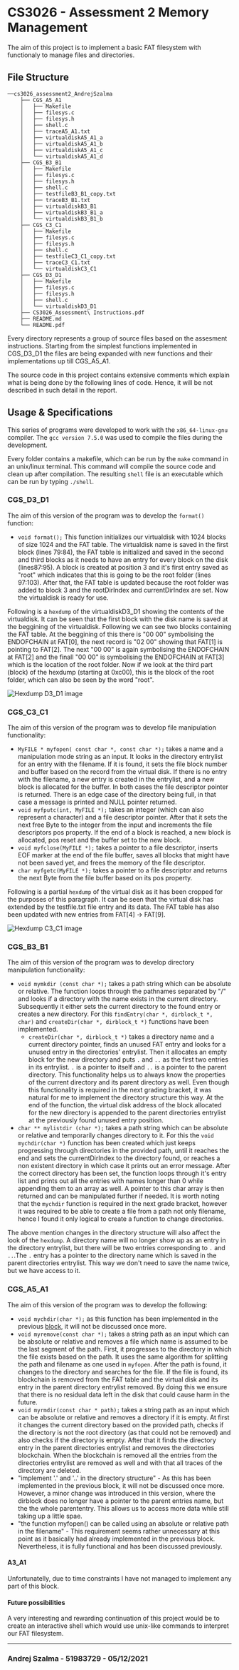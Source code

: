 # CS3026 - Assessment 2 Memory Management
The aim of this project is to implement a basic FAT filesystem with functionaly to manage files and directories.
## File Structure
```{bash}
──cs3026_assessment2_AndrejSzalma
	├── CGS_A5_A1
	│	├── Makefile
	│	├── filesys.c
	│	├── filesys.h
	│	├── shell.c
	│	├── traceA5_A1.txt
	│	├── virtualdiskA5_A1_a
	│	├── virtualdiskA5_A1_b
	│	├── virtualdiskA5_A1_c
	│	└── virtualdiskA5_A1_d
	├── CGS_B3_B1
	│	├── Makefile
	│	├── filesys.c
	│	├── filesys.h
	│	├── shell.c
	│	├── testfileB3_B1_copy.txt
	│	├── traceB3_B1.txt
	│	├── virtualdiskB3_B1
	│	├── virtualdiskB3_B1_a
	│	└── virtualdiskB3_B1_b
	├── CGS_C3_C1
	│	├── Makefile
	│	├── filesys.c
	│	├── filesys.h
	│	├── shell.c
	│	├── testfileC3_C1_copy.txt
	│	├── traceC3_C1.txt
	│	└── virtualdiskC3_C1
	├── CGS_D3_D1
	│	├── Makefile
	│	├── filesys.c
	│	├── filesys.h
	│	├── shell.c
	│	└── virtualdiskD3_D1
	├── CS3026_Assessment\ Instructions.pdf
	├── README.md
	└── README.pdf
```

Every directory represents a group of source files based on the assesment instructions. Starting from the simplest functions implemented in CGS_D3_D1 the files are being expanded with new functions and their implementations up till CGS_A5_A1.

The source code in this project contains extensive comments which explain what is being done by the following lines of code. Hence, it will be not described in such detail in the report.

## Usage & Specifications
This series of programs were developed to work with the `x86_64-linux-gnu` compiler. The `gcc version 7.5.0` was used to compile the files during the development.

Every folder contains a makefile, which can be run by the `make` command in an unix/linux terminal. This command will compile the source code and clean up after compilation. The resulting `shell` file is an executable which can be run by typing `./shell`.

### CGS_D3_D1
The aim of this version of the program was to develop the `format()` function:
- `void format();` This function initializes our virtualdisk with 1024 blocks of size 1024 and the FAT table. The virtualdisk name is saved in the first block (lines 79:84), the FAT table is initialized and saved in the second and third blocks as it needs to have an entry for every block on the disk (lines87:95). A block is created at position 3 and it's first entry saved as "root" which indicates that this is going to be the root folder (lines 97:103). After that, the FAT table is updated because the root folder was added to block 3 and the rootDirIndex and currentDirIndex are set. Now the virtualdisk is ready for use.

Following is a `hexdump` of the virtualdiskD3_D1 showing the contents of the virtualdisk. It can be seen that the first block with the disk name is saved at the beggining of the virtualdisk. Following we can see two blocks containing the FAT table. At the beggining of this there is "00 00" symbolising the ENDOFCHAIN at FAT[0], the next record is "02 00" showing that FAT[1] is pointing to FAT[2]. The next "00 00" is again symbolising the ENDOFCHAIN at FAT[2] and the finall "00 00" is symbolising the ENDOFCHAIN at FAT[3] which is the location of the root folder.
Now if we look at the third part (block) of the hexdump (starting at 0xc00), this is the block of the root folder, which can also be seen by the word "root".

![Hexdump D3_D1 image](https://i.postimg.cc/449K3BFR/hexdump-D3-D1.png "Hexdump of virtualdiskD3_D1")


### CGS_C3_C1
The aim of this version of the program was to develop file manipulation functionality:
- `MyFILE * myfopen( const char *, const char *);` takes a name and a manipulation mode string as an input. It looks in the directory entrylist for an entry with the filename. If it is found, it sets the file block number and buffer based on the record from the virtual disk. If there is no entry with the filename, a new entry is created in the entrylist, and a new block is allocated for the buffer. In both cases the file descriptor pointer is returned. There is an edge case of the directory being full, in that case a message is printed and NULL pointer returned.
- `void myfputc(int, MyFILE *);` takes an integer (which can also represent a character) and a file descriptor pointer. After that it sets the next free Byte to the integer from the input and increments the file descriptors pos property. If the end of a block is reached, a new block is allocated, pos reset and the buffer set to the new block.
- `void myfclose(MyFILE *);` takes a pointer to a file descriptor, inserts EOF marker at the end of the file buffer, saves all blocks that might have not been saved yet, and frees the memory of the file descriptor.
- `char myfgetc(MyFILE *);` takes a pointer to a file descriptor and returns the next Byte from the file buffer based on its pos property.

Following is a partial `hexdump` of the virtual disk as it has been cropped for the purposes of this paragraph. It can be seen that the virtual disk has extended by the testfile.txt file entry and its data. The FAT table has also been updated with new entries from FAT[4] -> FAT[9].

![Hexdump C3_C1 image](https://i.postimg.cc/nhz3W3Jg/hexdump-C3-C1.png "Hexdump of virtualdiskC3_C1")

### CGS_B3_B1
The aim of this version of the program was to develop directory manipulation functionality:
- `void mymkdir (const char *);` takes a path string which can be absolute or relative. The function loops through the pathnames separated by "/" and looks if a directory with the name exists in the current directory. Subsequently it either sets the current directory to the found entry or creates a new directory. For this `findEntry(char *, dirblock_t *, char)` and `createDir(char *, dirblock_t *)` functions have been implemented.
  - `createDir(char *, dirblock_t *)` takes a directory name and a current directory pointer, finds an unused FAT entry and looks for a unused entry in the directories' entrylist. Then it allocates an empty block for the new directory and puts `.` and `..` as the first two entries in its entrylist. `.` is a pointer to itself and `..` is a pointer to the parent directory. This functionality helps us to always know the properties of the current directory and its parent directory as well. Even though this functionality is required in the next grading bracket, it was natural for me to implement the directory structure this way. At the end of the function, the virtual disk address of the block allocated for the new directory is appended to the parent directories entrylist at the previously found unused entry position.
- `char ** mylistdir (char *);` takes a path string which can be absolute or relative and temporarily changes directory to it. For this the <a name="mychdir"></a>`void mychdir(char *)` function has been created which just keeps progressing through directories in the provided path, until it reaches the end and sets the currentDirIndex to the directory found, or reaches a non existent directory in which case it prints out an error message. After the correct directory has been set, the function loops through it's entry list and prints out all the entries with names longer than 0 while appending them to an array as well. A pointer to this char array is then returned and can be manipulated further if needed. It is worth noting that the `mychdir` function is required in the next grade bracket, however it was required to be able to create a file from a path not only filename, hence I found it only logical to create a function to change directories.

The above mention changes in the directory structure will also affect the look of the `hexdump`. A directory name will no longer show up as an entry in the directory entrylist, but there will be two entries corresponding to `.` and `..`.The `.` entry has a pointer to the directory name which is saved in the parent directories entrylist. This way we don't need to save the name twice, but we have access to it.

### CGS_A5_A1
The aim of this version of the program was to develop the following:
- `void mychdir(char *);` as this function has been implemented in the previous [block](#mychdir), it will not be discussed once more.
- `void myremove(const char *);` takes a string path as an input which can be absolute or relative and removes a file which name is assumed to be the last segment of the path. First, it progresses to the directory in which the file exists based on the path. It uses the same algorithm for splitting the path and filename as one used in `myfopen`. After the path is found, it changes to the directory and searches for the file. If the file is found, its blockchain is removed from the FAT table and the virtual disk and its entry in the parent directory entrylist removed. By doing this we ensure that there is no residual data left in the disk that could cause harm in the future.
- `void myrmdir(const char * path);` takes a string path as an input which can be absolute or relative and removes a directory if it is empty. At first it changes the current directory based on the provided path, checks if the directory is not the root directory (as that could not be removed) and also checks if the directory is empty. After that it finds the directory entry in the parent directories entrylist and removes the directories blockchain. When the blockchain is removed all the entries from the directories entrylist are removed as well and with that all traces of the directory are deleted.
- "implement '.' and '..' in the directory structure" - As this has been implemented in the previous block, it will not be discussed once more. However, a minor change was introduced in this version, where the dirblock does no longer have a pointer to the parent entries name, but the the whole parententry. This allows us to access more data while still taking up a little spae.
- "the function myfopen() can be called using an absolute or relative path in the filename" - This requirement seems rather unnecessary at this point as it basically had already implemented in the previous block. Nevertheless, it is fully functional and has been discussed previously.

#### A3_A1
Unfortunatelly, due to time constraints I have not managed to implement any part of this block. 

#### Future possibilities
A very interesting and rewarding continuation of this project would be to create an interactive shell which would use unix-like commands to interpret our FAT filesystem.

***
### Andrej Szalma - 51983729 - 05/12/2021